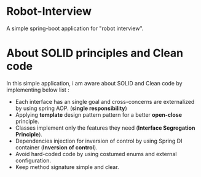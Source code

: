 # Robot-Interview
A simple spring-boot application for "robot interview".
# About SOLID principles and Clean code
In this simple application, i am aware about SOLID and Clean code by implementing below list :

- Each interface has an single goal and cross-concerns are externalized by using spring AOP. (**single responsibility**)
- Applying **template** design pattern pattern for a better **open-close** principle.
- Classes implement only the features they need (**Interface Segregation Principle**).
- Dependencies injection for inversion of control by using Spring DI container (**Inversion of control**).
- Avoid hard-coded code by using costumed enums and external configuration.
- Keep method signature simple and clear.
